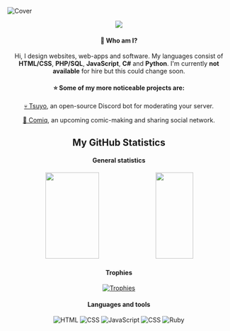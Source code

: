 ![Cover](https://i.imgur.com/ktUDWfi.png)

<div align="center"><img src="https://github-readme-streak-stats.herokuapp.com/?user=ddinan&theme=black-ice&hide_border=true&stroke=0000&background=0D1117&ring=795BE5&fire=CB78FF&currStreakLabel=CB78FF" />

#### 👋 Who am I?
Hi, I design websites, web-apps and software. My languages consist of **HTML/CSS**, **PHP/SQL**, **JavaScript**, **C#** and **Python**. I'm currently **not available** for hire but this could change soon.

#### ⭐ Some of my more noticeable projects are:
[💀 Tsuyo](http://github.com/ddinan/Tsuyo), an open-source Discord bot for moderating your server.
 
[💬 Comiq](https://comiqapp.com), an upcoming comic-making and sharing social network.

 ## My GitHub Statistics
 #### General statistics
<img width="49%" height="195px" src="https://github-readme-stats.vercel.app/api?username=ddinan&show_icons=true&count_private=true&hide_border=true&title_color=CB78FF&icon_color=795BE5&text_color=c9d1d9&bg_color=0d1117" /> 
<img width="41%" height="195px" src="https://github-readme-stats.vercel.app/api/top-langs/?username=ddinan&layout=compact&hide_border=true&title_color=CB78FF&text_color=FFFFFF&bg_color=0d1117" />
 
 #### Trophies
 [![Trophies](https://github-profile-trophy.vercel.app/?username=ddinan&theme=onedark&row=1)](https://github.com/ddinan)
 
#### Languages and tools
![HTML](https://raw.githubusercontent.com/ddinan/ddinan/master/icons/html.png)
![CSS](https://raw.githubusercontent.com/ddinan/ddinan/master/icons/css.png)
![JavaScript](https://raw.githubusercontent.com/ddinan/ddinan/master/icons/javascript.png)
![CSS](https://raw.githubusercontent.com/ddinan/ddinan/master/icons/php.png)
![Ruby](https://raw.githubusercontent.com/ddinan/ddinan/master/icons/ruby.png)
 </div>

